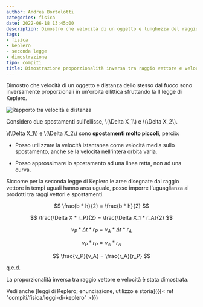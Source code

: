 ```yaml
---
author: Andrea Bortolotti
categories: fisica
date: 2022-06-18 13:45:00
description: Dimostro che velocità di un oggetto e lunghezza del raggio vettore sono inversamente proporzionali in un'orbita ellittica sfruttando la II legge di Keplero.
tags:
- fisica
- keplero
- seconda legge
- dimostrazione
tipo: compiti
title: Dimostrazione proporzionalità inversa tra raggio vettore e velocità pianeta
---
```


Dimostro che velocità di un oggetto e distanza dello stesso dal fuoco sono inversamente proporzionali in un'orbita ellittica sfruttando la II legge di Keplero.

<!--more-->

![Rapporto tra velocità e distanza](scuola/fisica/keplero/rapporto-velocita-distanza.jpg  "Raffigurazione di spostamenti al perielio ed all'afelio")

Considero due spostamenti sull'ellisse, \\(\Delta X_1\\) e \\(\Delta X_2\\).

\\(\Delta X_1\\) e \\(\Delta X_2\\) sono **spostamenti molto piccoli**, perciò:

* Posso utilizzare la velocità istantanea come velocità media sullo spostamento, anche se la velocità nell'intera orbita varia.

* Posso approssimare lo spostamento ad una linea retta, non ad una curva.

Siccome per la seconda legge di Keplero le aree disegnate dal raggio vettore in tempi uguali hanno area uguale, posso imporre l'uguaglianza ai prodotti tra raggi vettori e spostamenti.

$$
    \frac{b * h}{2} = \frac{b * h}{2}
$$


$$
    \frac{\Delta X * r_P}{2} = \frac{\Delta X_1 * r_A}{2}
$$


$$
    v_P * \Delta t * r_P = v_A * \Delta t * r_A
$$

$$
    v_P * r_P = v_A * r_A
$$

$$
    \frac{v_P}{v_A} = \frac{r_A}{r_P}
$$

q.e.d.

La proporzionalità inversa tra raggio vettore e velocità è stata dimostrata.

Vedi anche [leggi di Keplero; enunciazione, utilizzo e storia]({{< ref "compiti/fisica/leggi-di-keplero" >}})
